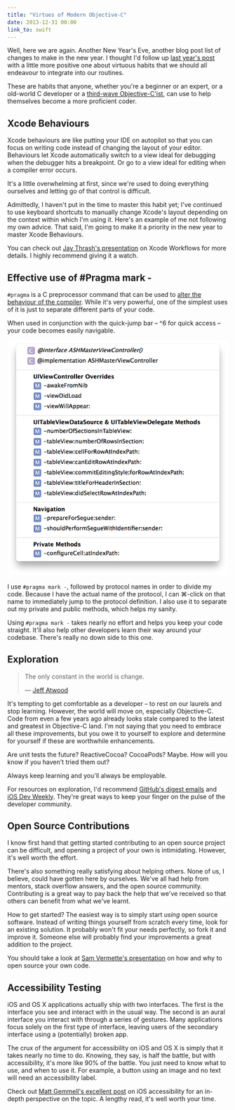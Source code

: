 ```yaml
---
title: "Virtues of Modern Objective-C"
date: 2013-12-31 00:00
link_to: swift
---
```


<p>Well, here we are again. Another New Year's Eve, another blog post list of changes to make in the new year. I thought I'd follow up <a href="http://ashfurrow.com/blog/seven-deadly-sins-of-modern-objective-c">last year's post</a> with a little more positive one about virtuous habits that we should all endeavour to integrate into our routines. </p>

<p>These are habits that anyone, whether you're a beginner or an expert, or a old-world C developer or a <a href="https://speakerdeck.com/mattt/third-wave-objective-c">third-wave Objective-C'ist</a>, can use to help themselves become a more proficient coder. </p>

<h2 id="xcodebehaviours">Xcode Behaviours</h2>

<p>Xcode behaviours are like putting your IDE on autopilot so that you can focus on writing code instead of changing the layout of your editor. Behaviours let Xcode automatically switch to a view ideal for debugging when the debugger hits a breakpoint. Or go to a view ideal for editing when a compiler error occurs. </p>

<p>It's a little overwhelming at first, since we're used to doing everything ourselves and letting go of that control is difficult. </p>

<p>Admittedly, I haven't put in the time to master this habit yet; I've continued to use keyboard shortcuts to manually change Xcode's layout depending on the context within which I'm using it.  Here's an example of me not following my own advice. That said, I'm going to make it a priority in the new year to master Xcode Behaviours. </p>

<p>You can check out <a href="http://cocoaheads.tv/taming-xcode-by-jay-thrash/">Jay Thrash's presentation</a> on Xcode Workflows for more details. I highly recommend giving it a watch.</p>

<h2 id="effectiveuseofpragmamark">Effective use of #Pragma mark -</h2>

<p><code>#pragma</code> is a C preprocessor command that can be used to <a href="http://nshipster.com/pragma/">alter the behaviour of the compiler</a>. While it's very powerful, one of the simplest uses of it is just to separate different parts of your code. </p>

<p>When used in conjunction with the quick-jump bar – ^6 for quick access – your code becomes easily navigable. </p>

<img src="/img/import/blog/virtues-of-modern-objective-c/1B00FA080CBA4A13896F817ECDBF0BAA.png" class="img-responsive" />

<p>I use <code>#pragma mark -</code>, followed by protocol names in order to divide my code. Because I have the actual name of the protocol, I can ⌘-click on that name to immediately jump to the protocol definition. I also use it to separate out my private and public methods, which helps my sanity. </p>

<p>Using <code>#pragma mark -</code> takes nearly no effort and helps you keep your code straight. It'll also help other developers learn their way around your codebase. There's really no down side to this one. </p>

<h2 id="exploration">Exploration</h2>

<blockquote>
  <p>The only constant in the world is change.</p>
  
  <p>— <a href="http://www.codinghorror.com/blog/2006/05/the-ten-commandments-of-egoless-programming.html">Jeff Atwood</a></p>

</blockquote>

<p>It's tempting to get comfortable as a developer – to rest on our laurels and stop learning. However, the world will move on, especially Objective-C. Code from even a few years ago already looks stale compared to the latest and greatest in Objective-C land. I'm not saying that you need to embrace all these improvements, but you owe it to yourself to explore and determine for yourself if these are worthwhile enhancements. </p>

<p>Are unit tests the future? ReactiveCocoa? CocoaPods? Maybe. How will you know if you haven't tried them out? </p>

<p>Always keep learning and you'll always be employable. </p>

<p>For resources on exploration, I'd recommend <a href="https://github.com/explore/subscribe">GitHub's digest emails</a> and <a href="http://iosdevweekly.com">iOS Dev Weekly</a>. They're great ways to keep your finger on the pulse of the developer community. </p>

<h2 id="opensourcecontributions">Open Source Contributions</h2>

<p>I know first hand that getting started contributing to an open source project can be difficult, and opening a project of your own is intimidating. However, it's well worth the effort. </p>

<p>There's also something really satisfying about helping others. None of us, I believe, could have gotten here by ourselves. We've all had help from mentors, stack overflow answers, and the open source community. Contributing is a great way to pay back the help that we've received so that others can benefit from what we've learnt. </p>

<p>How to get started? The easiest way is to simply start <em>using</em> open source software. Instead of writing things yourself from scratch every time, look for an existing solution. It probably won't fit your needs perfectly, so fork it and improve it. Someone else will probably find your improvements a great addition to the project.</p>

<p>You should take a look at <a href="http://cocoaheadsmtl.s3.amazonaws.com/Open-Source.pdf">Sam Vermette's presentation</a> on how and why to open source your own code. </p>

<h2 id="accessibilitytesting">Accessibility Testing</h2>

<p>iOS and OS X applications actually ship with two interfaces. The first is the interface you see and interact with in the usual way. The second is an aural interface you interact with through a series of gestures. Many applications focus solely on the first type of interface, leaving users of the secondary interface using a (potentially) broken app. </p>

<p>The crux of the argument for accessibility on iOS and OS X is simply that it takes nearly no time to do. Knowing, they say, is half the battle, but with accessibility, it's more like 90% of the battle. You just need to know what to use, and when to use it. For example, a button using an image and no text will need an accessibility label. </p>

<p>Check out <a href="http://mattgemmell.com/accessibility-for-iphone-and-ipad-apps/">Matt Gemmell's excellent post</a> on iOS accessibility for an in-depth perspective on the topic. A lengthy read, it's well worth your time. </p>

<!-- more -->

